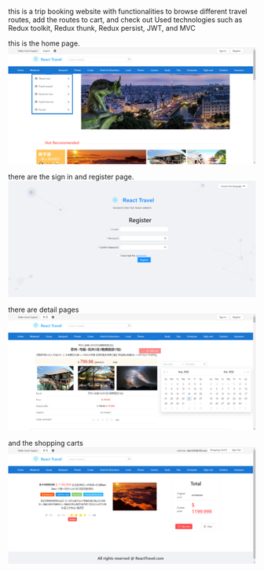 this is a trip booking website with functionalities to browse different travel routes, add the routes to cart, and check out
Used technologies such as Redux toolkit, Redux thunk, Redux persist, JWT, and MVC


this is the home page. 
![image](https://github.com/Bobbyxie123/travel-website1/blob/main/IMG/1.png)



there are the sign in and register page. 
![image](https://github.com/Bobbyxie123/travel-website1/blob/main/IMG/2.png)

there are detail pages 
![image](https://github.com/Bobbyxie123/travel-website1/blob/main/IMG/3.png)


and the shopping carts
![image](https://github.com/Bobbyxie123/travel-website1/blob/main/IMG/4.jpg)















<!-- how to deploy the page 
 1.  yarn add gh-pages --save-dev
 2. package.json:  "homepage": "https://Bobbyxie123.github.io/react-project",
 3. "predeploy": "npm run build",
    "deploy": "gh-pages -d build",
 4. git init
 4. git remote add origin https://github.com/Bobbyxie123/react-project.git
 5. git add . 
 6. git commit -m "first commit"
 7. npm run deploy 
 8. git push -u origin main -->

